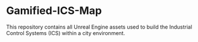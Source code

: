 # Gamified-ICS-Map
This repository contains all Unreal Engine assets used to build the Industrial Control Systems (ICS) within a city environment.
